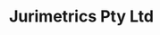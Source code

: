---
name: jurimetrics
title: Jurimetrics Pty Ltd
logo: /img/jurimetrics.png
period: January 2016 - Present
desc: Jurimetrics provides professional services with bettter information upon which to make better decisions.
my_role: I am a Technical Co-founder and a Director of Jurimetrics.
outcomes: I developed and deployed our prototype product, liase with our
          other development staff, developed our [landing page](http://jurimetrics.com.au),
          and generally assist in conducting the internal and external
          affairs of the business.
---